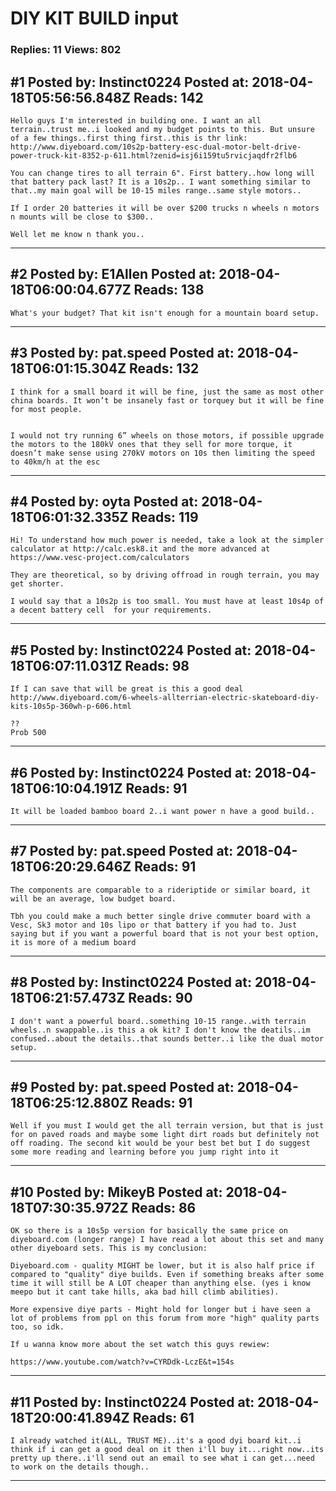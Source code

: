 # DIY KIT BUILD input

### Replies: 11 Views: 802

## \#1 Posted by: Instinct0224 Posted at: 2018-04-18T05:56:56.848Z Reads: 142

```
Hello guys I'm interested in building one. I want an all terrain..trust me..i looked and my budget points to this. But unsure of a few things..first thing first..this is thr link: http://www.diyeboard.com/10s2p-battery-esc-dual-motor-belt-drive-power-truck-kit-8352-p-611.html?zenid=isj6i159tu5rvicjaqdfr2flb6

You can change tires to all terrain 6". First battery..how long will that battery pack last? It is a 10s2p.. I want something similar to that..my main goal will be 10-15 miles range..same style motors..

If I order 20 batteries it will be over $200 trucks n wheels n motors n mounts will be close to $300..

Well let me know n thank you..
```

---
## \#2 Posted by: E1Allen Posted at: 2018-04-18T06:00:04.677Z Reads: 138

```
What's your budget? That kit isn't enough for a mountain board setup.
```

---
## \#3 Posted by: pat.speed Posted at: 2018-04-18T06:01:15.304Z Reads: 132

```
I think for a small board it will be fine, just the same as most other china boards. It won’t be insanely fast or torquey but it will be fine for most people. 


I would not try running 6” wheels on those motors, if possible upgrade the motors to the 180kV ones that they sell for more torque, it doesn’t make sense using 270kV motors on 10s then limiting the speed to 40km/h at the esc
```

---
## \#4 Posted by: oyta Posted at: 2018-04-18T06:01:32.335Z Reads: 119

```
Hi! To understand how much power is needed, take a look at the simpler calculator at http://calc.esk8.it and the more advanced at https://www.vesc-project.com/calculators

They are theoretical, so by driving offroad in rough terrain, you may get shorter. 

I would say that a 10s2p is too small. You must have at least 10s4p of a decent battery cell  for your requirements.
```

---
## \#5 Posted by: Instinct0224 Posted at: 2018-04-18T06:07:11.031Z Reads: 98

```
If I can save that will be great is this a good deal http://www.diyeboard.com/6-wheels-allterrian-electric-skateboard-diy-kits-10s5p-360wh-p-606.html

??
Prob 500
```

---
## \#6 Posted by: Instinct0224 Posted at: 2018-04-18T06:10:04.191Z Reads: 91

```
It will be loaded bamboo board 2..i want power n have a good build..
```

---
## \#7 Posted by: pat.speed Posted at: 2018-04-18T06:20:29.646Z Reads: 91

```
The components are comparable to a rideriptide or similar board, it will be an average, low budget board. 

Tbh you could make a much better single drive commuter board with a Vesc, Sk3 motor and 10s lipo or that battery if you had to. Just saying but if you want a powerful board that is not your best option, it is more of a medium board
```

---
## \#8 Posted by: Instinct0224 Posted at: 2018-04-18T06:21:57.473Z Reads: 90

```
I don't want a powerful board..something 10-15 range..with terrain wheels..n swappable..is this a ok kit? I don't know the deatils..im confused..about the details..that sounds better..i like the dual motor setup.
```

---
## \#9 Posted by: pat.speed Posted at: 2018-04-18T06:25:12.880Z Reads: 91

```
Well if you must I would get the all terrain version, but that is just for on paved roads and maybe some light dirt roads but definitely not off roading. The second kit would be your best bet but I do suggest some more reading and learning before you jump right into it
```

---
## \#10 Posted by: MikeyB Posted at: 2018-04-18T07:30:35.972Z Reads: 86

```
OK so there is a 10s5p version for basically the same price on diyeboard.com (longer range) I have read a lot about this set and many other diyeboard sets. This is my conclusion:

Diyeboard.com - quality MIGHT be lower, but it is also half price if compared to "quality" diye builds. Even if something breaks after some time it will still be A LOT cheaper than anything else. (yes i know meepo but it cant take hills, aka bad hill climb abilities). 

More expensive diye parts - Might hold for longer but i have seen a lot of problems from ppl on this forum from more "high" quality parts too, so idk. 

If u wanna know more about the set watch this guys rewiew: 

https://www.youtube.com/watch?v=CYRDdk-LczE&t=154s
```

---
## \#11 Posted by: Instinct0224 Posted at: 2018-04-18T20:00:41.894Z Reads: 61

```
I already watched it(ALL, TRUST ME)..it's a good dyi board kit..i think if i can get a good deal on it then i'll buy it...right now..its pretty up there..i'll send out an email to see what i can get...need to work on the details though..
```

---
